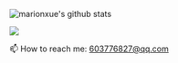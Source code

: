 ![marionxue's github stats](https://github-readme-stats.vercel.app/api?username=GuoYFnice&theme=radical) 

<a href="https://github.com/GuoYFnice">
  <!-- Change the `github-readme-stats.anuraghazra1.vercel.app` to `github-readme-stats.vercel.app`  -->
  <img align="center" src="https://github-readme-stats.anuraghazra1.vercel.app/api/top-langs/?username=GuoYFnice&layout=compact&theme=material-palenight" />
</a>

📫 How to reach me: 603776827@qq.com
